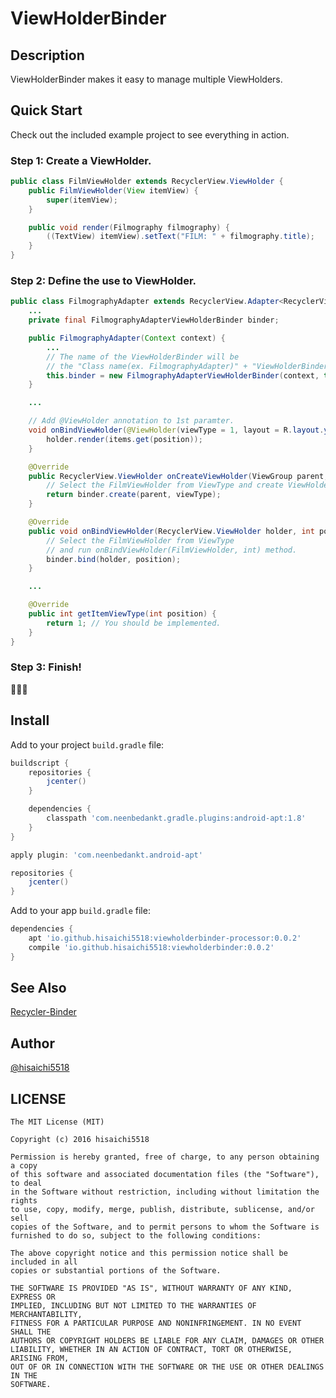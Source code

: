 # ViewHolderBinder

## Description

ViewHolderBinder makes it easy to manage multiple ViewHolders.

## Quick Start

Check out the included example project to see everything in action.

### Step 1: Create a ViewHolder.

```java
public class FilmViewHolder extends RecyclerView.ViewHolder {
    public FilmViewHolder(View itemView) {
        super(itemView);
    }

    public void render(Filmography filmography) {
        ((TextView) itemView).setText("FILM: " + filmography.title);
    }
}
```

### Step 2: Define the use to ViewHolder.

```java
public class FilmographyAdapter extends RecyclerView.Adapter<RecyclerView.ViewHolder> {
    ...
    private final FilmographyAdapterViewHolderBinder binder;

    public FilmographyAdapter(Context context) {
        ...
        // The name of the ViewHolderBinder will be
        // the "Class name(ex. FilmographyAdapter)" + "ViewHolderBinder".
        this.binder = new FilmographyAdapterViewHolderBinder(context, this);
    }

    ...

    // Add @ViewHolder annotation to 1st paramter.
    void onBindViewHolder(@ViewHolder(viewType = 1, layout = R.layout.your_layout) FilmViewHolder holder, int position) {
        holder.render(items.get(position));
    }

    @Override
    public RecyclerView.ViewHolder onCreateViewHolder(ViewGroup parent, int viewType) {
        // Select the FilmViewHolder from ViewType and create ViewHolder instance.
        return binder.create(parent, viewType);
    }

    @Override
    public void onBindViewHolder(RecyclerView.ViewHolder holder, int position) {
        // Select the FilmViewHolder from ViewType
        // and run onBindViewHolder(FilmViewHolder, int) method.
        binder.bind(holder, position);
    }

    ...

    @Override
    public int getItemViewType(int position) {
        return 1; // You should be implemented.
    }
}
```

### Step 3: Finish!

:tada::tada::tada:

## Install

Add to your project `build.gradle` file:

```groovy
buildscript {
    repositories {
        jcenter()
    }

    dependencies {
        classpath 'com.neenbedankt.gradle.plugins:android-apt:1.8'
    }
}

apply plugin: 'com.neenbedankt.android-apt'

repositories {
    jcenter()
}
```

Add to your app `build.gradle` file:

```groovy
dependencies {
    apt 'io.github.hisaichi5518:viewholderbinder-processor:0.0.2'
    compile 'io.github.hisaichi5518:viewholderbinder:0.0.2'
}
```

## See Also

[Recycler-Binder](https://github.com/satorufujiwara/recyclerview-binder)

## Author

[@hisaichi5518](https://twitter.com/hisaichi5518)

## LICENSE

```
The MIT License (MIT)

Copyright (c) 2016 hisaichi5518

Permission is hereby granted, free of charge, to any person obtaining a copy
of this software and associated documentation files (the "Software"), to deal
in the Software without restriction, including without limitation the rights
to use, copy, modify, merge, publish, distribute, sublicense, and/or sell
copies of the Software, and to permit persons to whom the Software is
furnished to do so, subject to the following conditions:

The above copyright notice and this permission notice shall be included in all
copies or substantial portions of the Software.

THE SOFTWARE IS PROVIDED "AS IS", WITHOUT WARRANTY OF ANY KIND, EXPRESS OR
IMPLIED, INCLUDING BUT NOT LIMITED TO THE WARRANTIES OF MERCHANTABILITY,
FITNESS FOR A PARTICULAR PURPOSE AND NONINFRINGEMENT. IN NO EVENT SHALL THE
AUTHORS OR COPYRIGHT HOLDERS BE LIABLE FOR ANY CLAIM, DAMAGES OR OTHER
LIABILITY, WHETHER IN AN ACTION OF CONTRACT, TORT OR OTHERWISE, ARISING FROM,
OUT OF OR IN CONNECTION WITH THE SOFTWARE OR THE USE OR OTHER DEALINGS IN THE
SOFTWARE.
```
